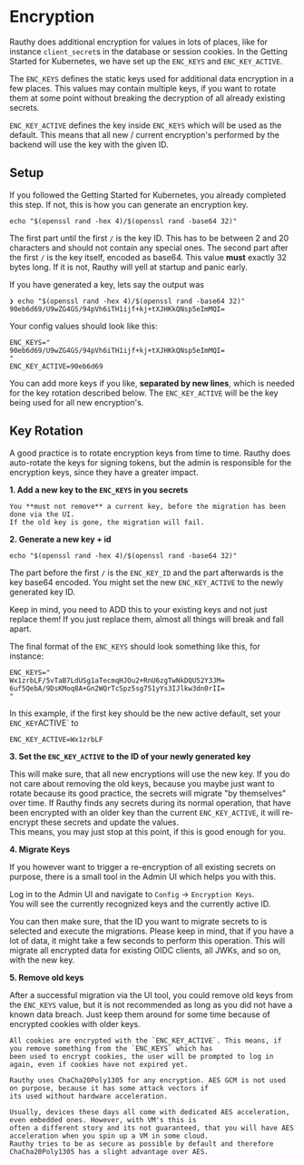 # Encryption

Rauthy does additional encryption for values in lots of places, like for instance `client_secret`s in the database
or session cookies. In the Getting Started for Kubernetes, we have set up the `ENC_KEYS` and `ENC_KEY_ACTIVE`.

The `ENC_KEYS` defines the static keys used for additional data encryption in a few places. This values may contain
multiple keys, if you want to rotate them at some point without breaking the decryption of all already existing secrets.

`ENC_KEY_ACTIVE` defines the key inside `ENC_KEYS` which will be used as the default. This means that all new / current
encryption's performed by the backend will use the key with the given ID.

## Setup

If you followed the Getting Started for Kubernetes, you already completed this step. If not, this is how you can
generate an encryption key.

```
echo "$(openssl rand -hex 4)/$(openssl rand -base64 32)"
```

The first part until the first `/` is the key ID. This has to be between 2 and 20 characters and should not contain any
special ones.
The second part after the first `/` is the key itself, encoded as base64. This value **must** exactly 32 bytes long. If
it is
not, Rauthy will yell at startup and panic early.

If you have generated a key, lets say the output was

```
❯ echo "$(openssl rand -hex 4)/$(openssl rand -base64 32)"
90eb6d69/U9wZG4GS/94pVh6iTH1ijf+kj+tXJHKkQNsp5eImMQI=
```

Your config values should look like this:

```
ENC_KEYS="
90eb6d69/U9wZG4GS/94pVh6iTH1ijf+kj+tXJHKkQNsp5eImMQI=
"
ENC_KEY_ACTIVE=90eb6d69
```

You can add more keys if you like, **separated by new lines**, which is needed for the key rotation described below.
The `ENC_KEY_ACTIVE` will be the key being used for all new encryption's.

## Key Rotation

A good practice is to rotate encryption keys from time to time. Rauthy does auto-rotate the keys for signing tokens,
but the admin is responsible for the encryption keys, since they have a greater impact.

**1. Add a new key to the `ENC_KEYS` in you secrets**

```admonish fail
You **must not remove** a current key, before the migration has been done via the UI.  
If the old key is gone, the migration will fail.
```

**2. Generate a new key + id**

```
echo "$(openssl rand -hex 4)/$(openssl rand -base64 32)"
```

The part before the first `/` is the `ENC_KEY_ID` and the part afterwards is the key base64 encoded.
You might set the new `ENC_KEY_ACTIVE` to the newly generated key ID.

Keep in mind, you need to ADD this to your existing keys and not just replace them! If you just replace them, almost
all things will break and fall apart.

The final format of the `ENC_KEYS` should look something like this, for instance:

```
ENC_KEYS="
Wx1zrbLF/5vTaB7LdUSg1aTecmqHJOu2+RnU6zgTwNkDQU52Y3JM=
6uf5QebA/9DsKMoq8A+Gn2WQrTcSpz5sg751yYs3IJlkw3dn0rII=
"
```

In this example, if the first key should be the new active default, set your `ENC_KEY`ACTIVE` to

```
ENC_KEY_ACTIVE=Wx1zrbLF
```

**3. Set the `ENC_KEY_ACTIVE` to the ID of your newly generated key**

This will make sure, that all new encryptions will use the new key. If you do not care about removing the old keys,
because you maybe just want to rotate because its good practice, the secrets will migrate "by themselves" over time.
If Rauthy finds any secrets during its normal operation, that have been encrypted with an older key than the current
`ENC_KEY_ACTIVE`, it will re-encrypt these secrets and update the values.  
This means, you may just stop at this point, if this is good enough for you.

**4. Migrate Keys**

If you however want to trigger a re-encryption of all existing secrets on purpose, there is a small tool in the
Admin UI which helps you with this.

Log in to the Admin UI and navigate to `Config` -> `Encryption Keys`.  
You will see the currently recognized keys and the currently active ID.

You can then make sure, that the ID you want to migrate secrets to is selected and execute the migrations.
Please keep in mind, that if you have a lot of data, it might take a few seconds to perform this operation.
This will migrate all encrypted data for existing OIDC clients, all JWKs, and so on, with the new key.

**5. Remove old keys**

After a successful migration via the UI tool, you could remove old keys from the `ENC_KEYS` value, but it is not
recommended as long as you did not have a known data breach. Just keep them around for some time because of
encrypted cookies with older keys.

```admonish caution
All cookies are encrypted with the `ENC_KEY_ACTIVE`. This means, if you remove something from the `ENC_KEYS` which has
been used to encrypt cookies, the user will be prompted to log in again, even if cookies have not expired yet. 
```

```admonish note
Rauthy uses ChaCha20Poly1305 for any encryption. AES GCM is not used on purpose, because it has some attack vectors if 
its used without hardware acceleration.  

Usually, devices these days all come with dedicated AES acceleration, even embedded ones. However, with VM's this is 
often a different story and its not guaranteed, that you will have AES acceleration when you spin up a VM in some cloud. 
Rauthy tries to be as secure as possible by default and therefore ChaCha20Poly1305 has a slight advantage over AES.
```